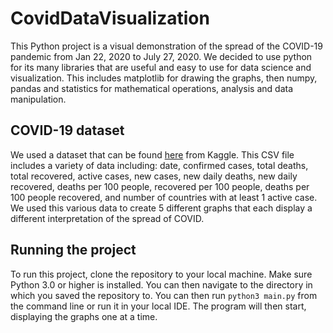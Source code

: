 # CovidDataVisualization
This Python project is a visual demonstration of the spread of the COVID-19 pandemic from Jan 22, 2020 to July 27, 2020.
We decided to use python for its many libraries that are useful and easy to use for data science and visualization.
This includes matplotlib for drawing the graphs, then numpy, pandas and statistics for mathematical operations,
analysis and data manipulation.

## COVID-19 dataset
We used a dataset that can be found [here](https://www.kaggle.com/datasets/imdevskp/corona-virus-report) from Kaggle.
This CSV file includes a variety of data including: date, confirmed cases, total deaths, total recovered, active cases, 
new cases, new daily deaths, new daily recovered, deaths per 100 people, recovered per 100 people, deaths per 100 people
recovered, and number of countries with at least 1 active case. We used this various data to create 5 different graphs
that each display a different interpretation of the spread of COVID.

## Running the project
To run this project, clone the repository to your local machine. Make sure Python 3.0 or higher is installed. You can
then navigate to the directory in which you saved the repository to. You can then run `python3 main.py` from the command
line or run it in your local IDE. The program will then start, displaying the graphs one at a time.
